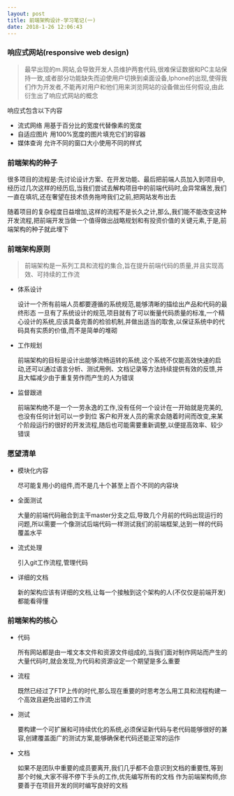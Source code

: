 ```yaml
---
layout: post
title: 前端架构设计-学习笔记(一)
date: 2018-1-26 12:06:43
---
```


### 响应式网站(responsive web design)

> 最早出现的m.网站,会导致开发人员维护两套代码,很难保证数据和PC主站保持一致,或者部分功能缺失而迫使用户切换到桌面设备,Iphone的出现,使得我们作为开发者,不能再对用户和他们用来浏览网站的设备做出任何假设,由此衍生出了响应式网站的概念

响应式包含以下内容
- 流式网络
  用基于百分比的宽度代替像素的宽度
- 自适应图片
  用100%宽度的图片填充它们的容器
- 媒体查询
  允许不同的窗口大小使用不同的样式

### 前端架构的种子

很多项目的流程是:先讨论设计方案、在开发功能、最后把前端人员加入到项目中,经历过几次这样的经历后,当我们尝试去解构项目中的前端代码时,会异常痛苦,我们一直在填坑,还在奢望在技术债务拖垮我们之前,把网站发布出去

随着项目的复杂程度日益增加,这样的流程不是长久之计,那么,我们能不能改变这种开发流程,把前端开发当做一个值得做出战略规划和有投资价值的关键元素,于是,前端架构的种子就此埋下

### 前端架构原则

> 前端架构是一系列工具和流程的集合,旨在提升前端代码的质量,并且实现高效、可持续的工作流

- 体系设计

  设计一个所有前端人员都要遵循的系统规范,能够清晰的描绘出产品和代码的最终形态
  一旦有了系统设计的规范,项目就有了可以衡量代码质量的标准,一个精心设计的系统,应该具备完善的检验机制,并做出适当的取舍,以保证系统中的代码具有实质的价值,而不是简单的堆砌

- 工作规划

  前端架构的目标是设计出能够流畅运转的系统,这个系统不仅能高效快速的启动,还可以通过语言分析、测试用例、文档记录等方法持续提供有效的反馈,并且大幅减少由于重复劳作而产生的人为错误

- 监督跟进

  前端架构绝不是一个一劳永逸的工作,没有任何一个设计在一开始就是完美的,也没有任何计划可以一步到位
  客户和开发人员的需求会随着时间而改变,来某个阶段运行的很好的开发流程,随后也可能需要重新调整,以便提高效率、较少错误

### 愿望清单

- 模块化内容

  尽可能复用小的组件,而不是几十个甚至上百个不同的内容块

- 全面测试

  大量的前端代码融合到主干master分支之后,导致几个月前的代码出现运行的问题,所以需要一个像测试后端代码一样测试我们的前端框架,达到一样的代码覆盖水平

- 流式处理

  引入git工作流程,管理代码

- 详细的文档

  新的架构应该有详细的文档,让每一个接触到这个架构的人(不仅仅是前端开发)都能看得懂

### 前端架构的核心

- 代码

  所有网站都是由一堆文本文件和资源文件组成的,当我们面对制作网站而产生的大量代码时,就会发现,为代码和资源设定一个期望是多么重要

- 流程

  既然已经过了FTP上传的时代,那么现在重要的时思考怎么用工具和流程构建一个高效且避免出错的工作流

- 测试

  要构建一个可扩展和可持续优化的系统,必须保证新代码与老代码能够很好的兼容,创建覆盖面广的测试方案,能够确保老代码还能正常的运作

- 文档

  如果不是团队中重要的成员要离开,我们几乎都不会意识到文档的重要性,等到那个时候,大家不得不停下手头的工作,优先编写所有的文档
  作为前端架构师,你要善于在项目开发的同时编写良好的文档
